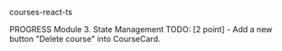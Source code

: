courses-react-ts

PROGRESS
Module 3. State Management
TODO:
[2 point] - Add a new button "Delete course" into CourseCard.